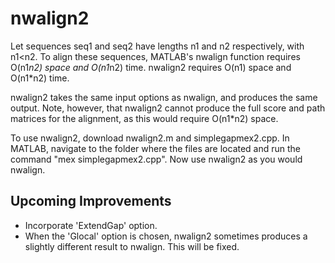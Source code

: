 nwalign2
========

Let sequences seq1 and seq2 have lengths n1 and n2 respectively, with  n1<n2.  To align these sequences, MATLAB's nwalign function requires  O(n1*n2)  space and  O(n1*n2)  time. nwalign2 requires  O(n1)  space and  O(n1*n2)  time.

nwalign2 takes the same input options as nwalign, and produces the same output. Note, however, that nwalign2 cannot produce the full score and path matrices for the alignment, as this would require  O(n1*n2)  space.

To use nwalign2, download  nwalign2.m  and  simplegapmex2.cpp.  In MATLAB, navigate to the folder where the files are located and run the command "mex simplegapmex2.cpp". Now use nwalign2 as you would nwalign.

## Upcoming Improvements

- Incorporate 'ExtendGap' option.
- When the 'Glocal' option is chosen, nwalign2 sometimes produces a slightly different result to nwalign. This will be fixed.